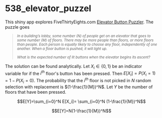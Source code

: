 # 538_elevator_puzzel

This shiny app explores FiveThirtyEights.com [Elevator Button Puzzler](http://fivethirtyeight.com/features/can-you-solve-this-elevator-button-puzzle/).  The puzzle goes 

><sub>*In a building’s lobby, some number (N) of people get on an elevator that goes to some number (M) of floors. There may be more people than floors, or more floors than people. Each person is equally likely to choose any floor, independently of one another. When a floor button is pushed, it will light up. <br><br>What is the expected number of lit buttons when the elevator begins its ascent?*
</sub>


The solution can be found analytically.  Let $X_i \in \{0,1\}$ be an indicator variable for if the $i^{th}$ floor's button has been pressed.  Then $E[X_i]=P(X_i=1)=1-P(X_i=0)$.  The probability that the $i^{th}$ floor is not picked in $N$ random selection with replacement is $(1-\frac{1}{M})^N$.  Let  $Y$ be the number of floors that have been pressed.

$$E[Y]=\sum_{i=0}^N E[X_i]= \sum_{i=0}^N (1-\frac{1}{M})^N$$

$$E[Y]=N(1-\frac{1}{M})^N$$